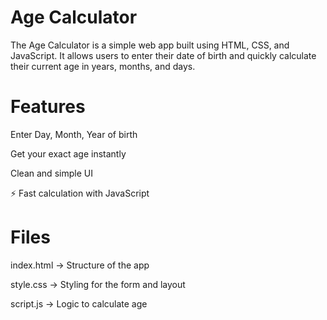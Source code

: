 # Age Calculator

The Age Calculator is a simple web app built using HTML, CSS, and JavaScript.
It allows users to enter their date of birth and quickly calculate their current age in years, months, and days.

# Features

Enter Day, Month, Year of birth

Get your exact age instantly

Clean and simple UI

⚡ Fast calculation with JavaScript

# Files

index.html → Structure of the app

style.css → Styling for the form and layout

script.js → Logic to calculate age
